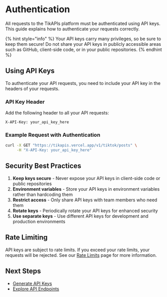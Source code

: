 # Authentication

All requests to the TikAPIs platform must be authenticated using API keys. This guide explains how to authenticate your requests correctly.

{% hint style="info" %}
Your API keys carry many privileges, so be sure to keep them secure! Do not share your API keys in publicly accessible areas such as GitHub, client-side code, or in your public repositories.
{% endhint %}

## Using API Keys

To authenticate your API requests, you need to include your API key in the headers of your requests.

### API Key Header

Add the following header to all your API requests:

```
X-API-Key: your_api_key_here
```

### Example Request with Authentication

```bash
curl -X GET "https://tikapis.vercel.app/v1/tiktok/posts" \
     -H "X-API-Key: your_api_key_here"
```

## Security Best Practices

1. **Keep keys secure** - Never expose your API keys in client-side code or public repositories
2. **Environment variables** - Store your API keys in environment variables rather than hardcoding them
3. **Restrict access** - Only share API keys with team members who need them
4. **Rotate keys** - Periodically rotate your API keys for enhanced security
5. **Use separate keys** - Use different API keys for development and production environments

## Rate Limiting

API keys are subject to rate limits. If you exceed your rate limits, your requests will be rejected. See our [Rate Limits](../api-reference/rate-limits.md) page for more information.

## Next Steps

* [Generate API Keys](api-keys.md)
* [Explore API Endpoints](../api-reference/overview.md)
